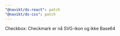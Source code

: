 ```yaml
---
"@navikt/ds-react": patch
"@navikt/ds-css": patch
---
```


Checkbox: Checkmark er nå SVG-ikon og ikke Base64
